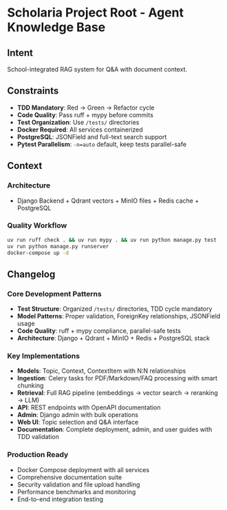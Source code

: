 # Scholaria Project Root - Agent Knowledge Base

## Intent

School-integrated RAG system for Q&A with document context.

## Constraints

- **TDD Mandatory**: Red → Green → Refactor cycle
- **Code Quality**: Pass ruff + mypy before commits
- **Test Organization**: Use `/tests/` directories
- **Docker Required**: All services containerized
- **PostgreSQL**: JSONField and full-text search support
- **Pytest Parallelism**: `-n=auto` default, keep tests parallel-safe

## Context

### Architecture
- Django Backend + Qdrant vectors + MinIO files + Redis cache + PostgreSQL

### Quality Workflow
```bash
uv run ruff check . && uv run mypy . && uv run python manage.py test
uv run python manage.py runserver
docker-compose up -d
```

## Changelog

### Core Development Patterns
- **Test Structure**: Organized `/tests/` directories, TDD cycle mandatory
- **Model Patterns**: Proper validation, ForeignKey relationships, JSONField usage
- **Code Quality**: ruff + mypy compliance, parallel-safe tests
- **Architecture**: Django + Qdrant + MinIO + Redis + PostgreSQL stack

### Key Implementations
- **Models**: Topic, Context, ContextItem with N:N relationships
- **Ingestion**: Celery tasks for PDF/Markdown/FAQ processing with smart chunking
- **Retrieval**: Full RAG pipeline (embeddings → vector search → reranking → LLM)
- **API**: REST endpoints with OpenAPI documentation
- **Admin**: Django admin with bulk operations
- **Web UI**: Topic selection and Q&A interface
- **Documentation**: Complete deployment, admin, and user guides with TDD validation

### Production Ready
- Docker Compose deployment with all services
- Comprehensive documentation suite
- Security validation and file upload handling
- Performance benchmarks and monitoring
- End-to-end integration testing
